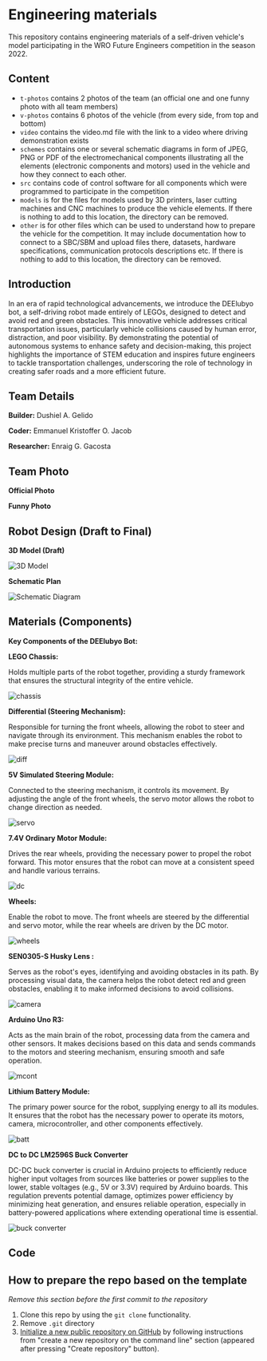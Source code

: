 Engineering materials
====

This repository contains engineering materials of a self-driven vehicle's model participating in the WRO Future Engineers competition in the season 2022.

## Content

* `t-photos` contains 2 photos of the team (an official one and one funny photo with all team members)
* `v-photos` contains 6 photos of the vehicle (from every side, from top and bottom)
* `video` contains the video.md file with the link to a video where driving demonstration exists
* `schemes` contains one or several schematic diagrams in form of JPEG, PNG or PDF of the electromechanical components illustrating all the elements (electronic components and motors) used in the vehicle and how they connect to each other.
* `src` contains code of control software for all components which were programmed to participate in the competition
* `models` is for the files for models used by 3D printers, laser cutting machines and CNC machines to produce the vehicle elements. If there is nothing to add to this location, the directory can be removed.
* `other` is for other files which can be used to understand how to prepare the vehicle for the competition. It may include documentation how to connect to a SBC/SBM and upload files there, datasets, hardware specifications, communication protocols descriptions etc. If there is nothing to add to this location, the directory can be removed.

## Introduction

In an era of rapid technological advancements, we introduce the DEElubyo bot, a self-driving robot made entirely of LEGOs, designed to detect and avoid red and green obstacles. This innovative vehicle addresses critical transportation issues, particularly vehicle collisions caused by human error, distraction, and poor visibility. By demonstrating the potential of autonomous systems to enhance safety and decision-making, this project highlights the importance of STEM education and inspires future engineers to tackle transportation challenges, underscoring the role of technology in creating safer roads and a more efficient future.

## Team Details

**Builder:** Dushiel A. Gelido       

**Coder:** Emmanuel Kristoffer O. Jacob

**Researcher:** Enraig G. Gacosta     

## Team Photo

**Official Photo**

**Funny Photo**

## Robot Design (Draft to Final)

**3D Model (Draft)**

![3D Model](https://github.com/tangorang3/DEElubyo--WRO--Future-Engineers/blob/e23e0bc454aefcd58759c99dcca3c8f36269866a/v-photos/3D%20Model.png)  

**Schematic Plan**

![Schematic Diagram](https://github.com/tangorang3/DEElubyo--WRO--Future-Engineers/blob/720f28bd67417a89f22368ee3b6f2d5549427a16/schemes/Screenshot%202024-07-08%20141758.png)

## Materials (Components)

**Key Components of the DEElubyo Bot:**   


**LEGO Chassis:** 

Holds multiple parts of the robot together, providing a sturdy framework that ensures the structural integrity of the entire vehicle.

![chassis]()

**Differential (Steering Mechanism):** 

Responsible for turning the front wheels, allowing the robot to steer and navigate through its environment. This mechanism enables the robot to make precise turns and maneuver around obstacles effectively.

![diff]()

**5V Simulated Steering Module:** 

Connected to the steering mechanism, it controls its movement. By adjusting the angle of the front wheels, the servo motor allows the robot to change direction as needed.

![servo](https://github.com/tangorang3/DEElubyo--WRO--Future-Engineers/blob/6b5172c78027737333dd0192c2d5283dd9a0bc72/other/Screenshot%202024-07-09%20123904.png)

**7.4V Ordinary Motor Module:** 

Drives the rear wheels, providing the necessary power to propel the robot forward. This motor ensures that the robot can move at a consistent speed and handle various terrains.

![dc](https://github.com/tangorang3/DEElubyo--WRO--Future-Engineers/blob/6b5172c78027737333dd0192c2d5283dd9a0bc72/other/Screenshot%202024-07-09%20123839.png)

**Wheels:** 

Enable the robot to move. The front wheels are steered by the differential and servo motor, while the rear wheels are driven by the DC motor.

![wheels](https://github.com/tangorang3/DEElubyo--WRO--Future-Engineers/blob/62c3faea826398e1a21b1945e9774c61b0f557ca/other/Screenshot%202024-07-09%20152316.png)

**SEN0305-S Husky Lens :** 

Serves as the robot's eyes, identifying and avoiding obstacles in its path. By processing visual data, the camera helps the robot detect red and green obstacles, enabling it to make informed decisions to avoid collisions.

![camera](https://github.com/tangorang3/DEElubyo--WRO--Future-Engineers/blob/53d769406da8ff102def24d6fcc7b31851dffc8a/other/Screenshot%202024-07-22%20180644.png)

**Arduino Uno R3:** 

Acts as the main brain of the robot, processing data from the camera and other sensors. It makes decisions based on this data and sends commands to the motors and steering mechanism, ensuring smooth and safe operation.

![mcont](https://github.com/tangorang3/DEElubyo--WRO--Future-Engineers/blob/3d124c402bb7801d6a01589d2ee9242fafec0900/other/Screenshot%202024-07-22%20181202.png)

**Lithium Battery Module:** 

The primary power source for the robot, supplying energy to all its modules. It ensures that the robot has the necessary power to operate its motors, camera, microcontroller, and other components effectively.

![batt](https://github.com/tangorang3/DEElubyo--WRO--Future-Engineers/blob/6b5172c78027737333dd0192c2d5283dd9a0bc72/other/Screenshot%202024-07-09%20123947.png)

**DC to DC LM2596S Buck Converter**

DC-DC buck converter is crucial in Arduino projects to efficiently reduce higher input voltages from sources like batteries or power supplies to the lower, stable voltages (e.g., 5V or 3.3V) required by Arduino boards. This regulation prevents potential damage, optimizes power efficiency by minimizing heat generation, and ensures reliable operation, especially in battery-powered applications where extending operational time is essential.

![buck converter](https://github.com/tangorang3/DEElubyo--WRO--Future-Engineers/blob/6a3b6f0b85c2e4f342909a756c382c16b59c9f45/other/Screenshot%202024-07-22%20183241.png)

## Code

## How to prepare the repo based on the template

_Remove this section before the first commit to the repository_

1. Clone this repo by using the `git clone` functionality.
2. Remove `.git` directory
3. [Initialize a new public repository on GitHub](https://github.com/new) by following instructions from "create a new repository on the command line" section (appeared after pressing "Create repository" button).
